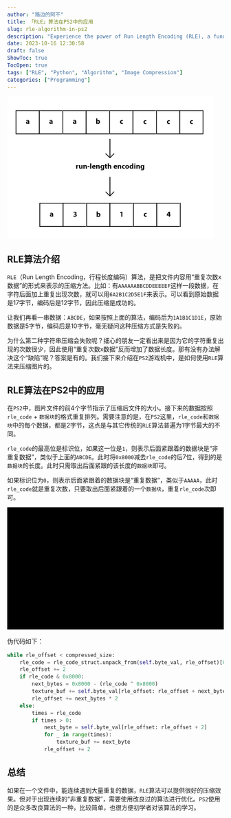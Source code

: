 ```yaml
---
author: "路边的阿不"
title: 「RLE」算法在PS2中的应用
slug: rle-algorithm-in-ps2
description: "Experience the power of Run Length Encoding (RLE), a fundamental data compression algorithm. Witness its astounding application in PS2 for efficient image compression and unveil the intricacies behind its implementation."
date: 2023-10-16 12:30:58
draft: false
ShowToc: true
TocOpen: true
tags: ["RLE", "Python", "Algorithm", "Image Compression"]
categories: ["Programming"]
---
```


![](imgs/posts/2023-10-16-rle-algorithm-in-ps2/run_length_f9030faa12.webp)

## RLE算法介绍
`RLE`（Run Length Encoding，行程长度编码）算法，是把文件内容用“重复次数x数据”的形式来表示的压缩方法。比如：有`AAAAAABBCDDEEEEEF`这样一段数据，在字符后面加上重复出现次数，就可以用`6A2B1C2D5E1F`来表示。可以看到原始数据是17字节，编码后是12字节，因此压缩是成功的。

让我们再看一串数据：`ABCDE`，如果按照上面的算法，编码后为`1A1B1C1D1E`，原始数据是5字节，编码后是10字节，毫无疑问这种压缩方式是失败的。

为什么第二种字符串压缩会失败呢？细心的朋友一定看出来是因为它的字符重复出现的次数很少，因此使用“重复次数x数据”反而增加了数据长度。那有没有办法解决这个“缺陷”呢？答案是有的。我们接下来介绍在`PS2`游戏机中，是如何使用`RLE`算法来压缩图片的。

## RLE算法在PS2中的应用
在`PS2`中，图片文件的前4个字节指示了压缩后文件的大小。接下来的数据按照`rle_code` + `数据块`的格式重复排列。需要注意的是，在`PS2`这里，`rle_code`和`数据块`中的每个数据，都是2字节，这点是与其它传统的`RLE`算法普遍为1字节最大的不同。

`rle_code`的最高位是标识位，如果这一位是`1`，则表示后面紧跟着的数据块是“非重复数据”，类似于上面的`ABCDE`。此时将`0x8000`减去`rle_code`的后7位，得到的是`数据块`的长度。此时只需取出后面紧跟的该长度的`数据块`即可。

如果标识位为`0`，则表示后面紧跟着的数据块是“重复数据”，类似于`AAAAA`，此时`rle_code`就是重复次数，只要取出后面紧跟着的一个`数据块`，重复`rle_code`次即可。

![](imgs/posts/2023-10-16-rle-algorithm-in-ps2/2.gif)

伪代码如下：
```python
while rle_offset < compressed_size:
    rle_code = rle_code_struct.unpack_from(self.byte_val, rle_offset)[0]
    rle_offset += 2
    if rle_code & 0x8000:
        next_bytes = 0x8000 - (rle_code ^ 0x8000)
        texture_buf += self.byte_val[rle_offset: rle_offset + next_bytes * 2]
        rle_offset += next_bytes * 2
    else:
        times = rle_code
        if times > 0:
            next_byte = self.byte_val[rle_offset: rle_offset + 2]
            for _ in range(times):
                texture_buf += next_byte
            rle_offset += 2
```

## 总结
如果在一个文件中，能连续遇到大量重复的数据，`RLE`算法可以提供很好的压缩效果。但对于出现连续的“非重复数据”，需要使用改良过的算法进行优化。`PS2`使用的是众多改良算法的一种，比较简单，也很方便初学者对该算法的学习。